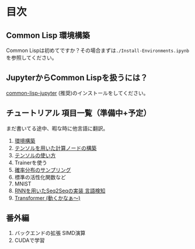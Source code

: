 
# 目次

## Common Lisp 環境構築

Common Lispは初めてですか？その場合まずは`./Install-Environments.ipynb`を参照してください。

## JupyterからCommon Lispを扱うには？

[common-lisp-jupyter](https://github.com/yitzchak/common-lisp-jupyter) (推奨)のインストールをしてください。

## チュートリアル 項目一覧（準備中+予定）

まだ書いてる途中、暇な時に他言語に翻訳。

1. [環境構築](https://github.com/hikettei/cl-waffe/blob/main/tutorials/jp/Install_Environments.ipynb)
2. [テンソルを用いた計算ノードの構築](https://github.com/hikettei/cl-waffe/blob/main/tutorials/jp/Nodes.ipynb)
3. [テンソルの使い方](https://github.com/hikettei/cl-waffe/blob/main/tutorials/jp/Tensor.ipynb)
4. Trainerを使う
5. [確率分布のサンプリング](https://github.com/hikettei/cl-waffe/blob/main/tutorials/jp/Distributions.ipynb)
6. 標準の活性化関数など
7. MNIST
8. [RNNを用いたSeq2Seqの実装 言語検知](https://github.com/hikettei/cl-waffe/blob/update-tutorials/tutorials/jp/RNN.ipynb)
9. [Transformer (動くかなぁ〜)](https://github.com/hikettei/cl-waffe/blob/update-tutorials/tutorials/jp/Transformer.ipynb)

## 番外編

1. バックエンドの拡張 SIMD演算
2. CUDAで学習